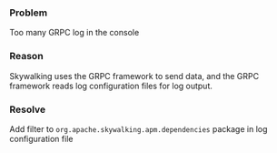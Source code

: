 ### Problem
Too many GRPC log in the console

### Reason
Skywalking uses the GRPC framework to send data, and the GRPC framework reads log configuration files for log output.

### Resolve 
Add filter to `org.apache.skywalking.apm.dependencies` package in log configuration file
